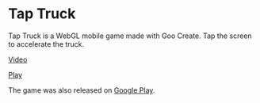 # Tap Truck

Tap Truck is a WebGL mobile game made with Goo Create. Tap the screen to accelerate the truck.

[Video](https://vine.co/v/eBEVDgEQgmv)

[Play](http://schteppe.github.io/taptruck/)

The game was also released on [Google Play](https://play.google.com/store/apps/details?id=com.schteppe.taptruck).

